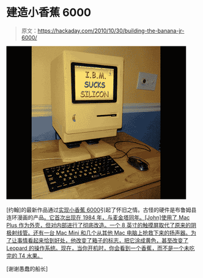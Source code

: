# 建造小香蕉 6000

> 原文：<https://hackaday.com/2010/10/30/building-the-banana-jr-6000/>

![](img/d7acf12e0789f90e7a75635506298e25.png "banana-junior-6000")

[约翰]的最新作品通过[实现小香蕉 6000](http://retromaccast.ning.com/profiles/blogs/our-quest-is-at-an-end)引起了怀旧之情。古怪的硬件是布鲁姆县连环漫画的产品[。它首次出现在 1984 年，与麦金塔同年。[John]使用了 Mac Plus 作为外壳，但对内部进行了彻底改造。一个 8 英寸的触摸屏取代了原来的阴极射线管。还有一台 Mac Mini 和几个从其他 Mac 电脑上抢救下来的扬声器。为了让事情看起来恰到好处，他改变了箱子的标志，把它涂成黄色，甚至改变了 Leopard 的操作系统。现在，当你开机时，你会看到一个香蕉，而不是一个未吃完的 T4 水果。](http://en.wikipedia.org/wiki/Banana_Jr._6000#Banana_Jr._6000)

[谢谢愚蠢的船长]